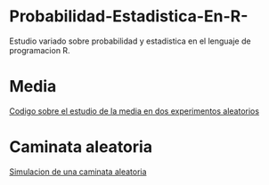 # Probabilidad-Estadistica-En-R-
Estudio variado sobre probabilidad y estadistica en el lenguaje de programacion R. 
# Media
[Codigo sobre el estudio de la media en dos experimentos aleatorios](https://github.com/GallegosLuna/Probabilidad-Estadistica-En-R-/blob/main/Media%20(estudio).pdf)
# Caminata aleatoria
[Simulacion de una caminata aleatoria](https://github.com/GallegosLuna/Probabilidad-Estadistica-En-R-/blob/main/Simulacion%20de%20una%20caminata%20aleatoria.pdf)

